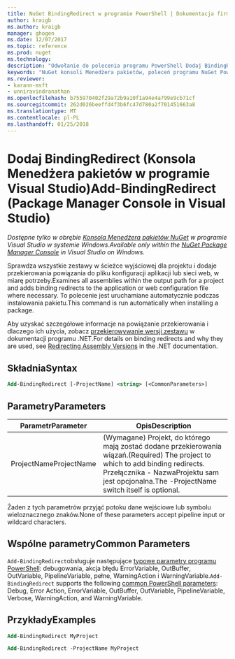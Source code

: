```yaml
---
title: NuGet BindingRedirect w programie PowerShell | Dokumentacja firmy Microsoft
author: kraigb
ms.author: kraigb
manager: ghogen
ms.date: 12/07/2017
ms.topic: reference
ms.prod: nuget
ms.technology: 
description: "Odwołanie do polecenia programu PowerShell Dodaj BindingRedirect w konsoli Menedżera pakietów NuGet w programie Visual Studio."
keywords: "NuGet konsoli Menedżera pakietów, poleceń programu NuGet Powershell NuGet w programie PowerShell, Dodaj BindingRedirect"
ms.reviewer:
- karann-msft
- unniravindranathan
ms.openlocfilehash: b755970402f29a72b9a10f1a94e4a799e9cb71cf
ms.sourcegitcommit: 262d026beeffd4f3b6fc47d780a2f701451663a8
ms.translationtype: MT
ms.contentlocale: pl-PL
ms.lasthandoff: 01/25/2018
---
```

# <a name="add-bindingredirect-package-manager-console-in-visual-studio"></a><span data-ttu-id="932ee-104">Dodaj BindingRedirect (Konsola Menedżera pakietów w programie Visual Studio)</span><span class="sxs-lookup"><span data-stu-id="932ee-104">Add-BindingRedirect (Package Manager Console in Visual Studio)</span></span>

<span data-ttu-id="932ee-105">*Dostępne tylko w obrębie [Konsola Menedżera pakietów NuGet](Package-Manager-Console.md) w programie Visual Studio w systemie Windows.*</span><span class="sxs-lookup"><span data-stu-id="932ee-105">*Available only within the [NuGet Package Manager Console](Package-Manager-Console.md) in Visual Studio on Windows.*</span></span>

<span data-ttu-id="932ee-106">Sprawdza wszystkie zestawy w ścieżce wyjściowej dla projektu i dodaje przekierowania powiązania do pliku konfiguracji aplikacji lub sieci web, w miarę potrzeby.</span><span class="sxs-lookup"><span data-stu-id="932ee-106">Examines all assemblies within the output path for a project and adds binding redirects to the application or web configuration file where necessary.</span></span> <span data-ttu-id="932ee-107">To polecenie jest uruchamiane automatycznie podczas instalowania pakietu.</span><span class="sxs-lookup"><span data-stu-id="932ee-107">This command is run automatically when installing a package.</span></span>

<span data-ttu-id="932ee-108">Aby uzyskać szczegółowe informacje na powiązanie przekierowania i dlaczego ich użycia, zobacz [przekierowywanie wersji zestawu](/dotnet/framework/configure-apps/redirect-assembly-versions) w dokumentacji programu .NET.</span><span class="sxs-lookup"><span data-stu-id="932ee-108">For details on binding redirects and why they are used, see [Redirecting Assembly Versions](/dotnet/framework/configure-apps/redirect-assembly-versions) in the .NET documentation.</span></span>

## <a name="syntax"></a><span data-ttu-id="932ee-109">Składnia</span><span class="sxs-lookup"><span data-stu-id="932ee-109">Syntax</span></span>

```ps
Add-BindingRedirect [-ProjectName] <string> [<CommonParameters>]
```

## <a name="parameters"></a><span data-ttu-id="932ee-110">Parametry</span><span class="sxs-lookup"><span data-stu-id="932ee-110">Parameters</span></span>

| <span data-ttu-id="932ee-111">Parametr</span><span class="sxs-lookup"><span data-stu-id="932ee-111">Parameter</span></span> | <span data-ttu-id="932ee-112">Opis</span><span class="sxs-lookup"><span data-stu-id="932ee-112">Description</span></span> |
| --- | --- |
| <span data-ttu-id="932ee-113">ProjectName</span><span class="sxs-lookup"><span data-stu-id="932ee-113">ProjectName</span></span> | <span data-ttu-id="932ee-114">(Wymagane) Projekt, do którego mają zostać dodane przekierowania wiązań.</span><span class="sxs-lookup"><span data-stu-id="932ee-114">(Required) The project to which to add binding redirects.</span></span> <span data-ttu-id="932ee-115">Przełącznika - NazwaProjektu sam jest opcjonalna.</span><span class="sxs-lookup"><span data-stu-id="932ee-115">The -ProjectName switch itself is optional.</span></span> |

<span data-ttu-id="932ee-116">Żaden z tych parametrów przyjąć potoku dane wejściowe lub symbolu wieloznacznego znaków.</span><span class="sxs-lookup"><span data-stu-id="932ee-116">None of these parameters accept pipeline input or wildcard characters.</span></span>

## <a name="common-parameters"></a><span data-ttu-id="932ee-117">Wspólne parametry</span><span class="sxs-lookup"><span data-stu-id="932ee-117">Common Parameters</span></span>

<span data-ttu-id="932ee-118">`Add-BindingRedirect`obsługuje następujące [typowe parametry programu PowerShell](http://go.microsoft.com/fwlink/?LinkID=113216): debugowania, akcja błędu ErrorVariable, OutBuffer, OutVariable, PipelineVariable, pełne, WarningAction i WarningVariable.</span><span class="sxs-lookup"><span data-stu-id="932ee-118">`Add-BindingRedirect` supports the following [common PowerShell parameters](http://go.microsoft.com/fwlink/?LinkID=113216): Debug, Error Action, ErrorVariable, OutBuffer, OutVariable, PipelineVariable, Verbose, WarningAction, and WarningVariable.</span></span>

## <a name="examples"></a><span data-ttu-id="932ee-119">Przykłady</span><span class="sxs-lookup"><span data-stu-id="932ee-119">Examples</span></span>

```ps
Add-BindingRedirect MyProject

Add-BindingRedirect -ProjectName MyProject
```